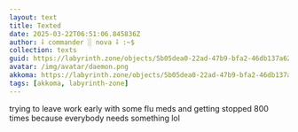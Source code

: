 ```yaml
---
layout: text
title: Texted
date: 2025-03-22T06:51:06.845836Z
author: ⸸ commander ░ nova ⸸ :~$
collection: texts
guid: https://labyrinth.zone/objects/5b05dea0-22ad-47b9-bfa2-46db137a6226
avatar: /img/avatar/daemon.png
akkoma: https://labyrinth.zone/objects/5b05dea0-22ad-47b9-bfa2-46db137a6226
tags: [akkoma, labyrinth-zone]
---
```


<p>trying to leave work early with some flu meds and getting stopped 800 times because everybody needs something lol</p>